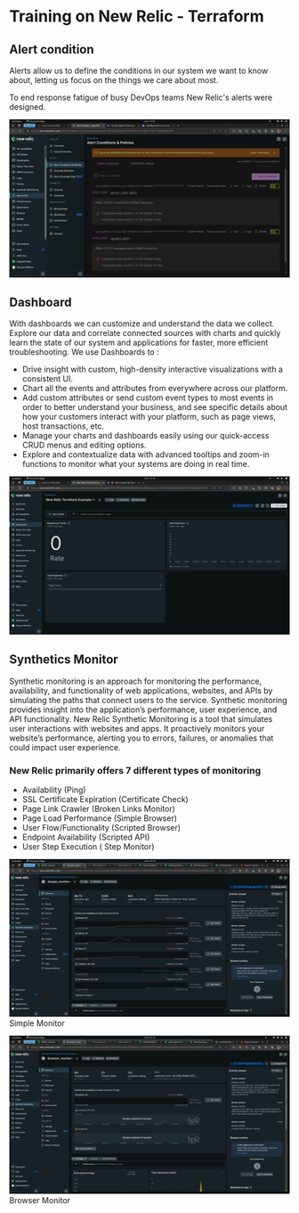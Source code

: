 # Training on New Relic - Terraform

## Alert condition

Alerts allow us to define the conditions in our system we want to know about, letting us focus on the things we care about most.

To end response fatigue of busy DevOps teams New Relic's alerts were designed.

![NewRelic Alert created](./screenshots/alerts%20conditions.png)

## Dashboard

With dashboards we can customize and understand the data we collect. Explore our data and correlate connected sources with charts and quickly learn the state of our system and applications for faster, more efficient troubleshooting.
We use Dashboards to :

* Drive insight with custom, high-density interactive visualizations with a consistent UI.
* Chart all the events and attributes from everywhere across our platform.
* Add custom attributes or send custom event types to most events in order to better understand your business, and see specific details about how your customers interact with your platform, such as page views, host transactions, etc.
* Manage your charts and dashboards easily using our quick-access CRUD menus and editing options.
* Explore and contextualize data with advanced tooltips and zoom-in functions to monitor what your systems are doing in real time.

![NewRelic Alert created](./screenshots/dashboard.png)

## Synthetics Monitor

Synthetic monitoring is an approach for monitoring the performance, availability, and functionality of web applications, websites, and APIs by simulating the paths that connect users to the service. Synthetic monitoring provides insight into the application’s performance, user experience, and API functionality.
New Relic Synthetic Monitoring is a tool that simulates user interactions with websites and apps. It proactively monitors your website’s performance, alerting you to errors, failures, or anomalies that could impact user experience.

### New Relic primarily offers 7 different types of monitoring

* Availability (Ping)
* SSL Certificate Expiration (Certificate Check)
* Page Link Crawler (Broken Links Monitor)
* Page Load Performance (Simple Browser)
* User Flow/Functionality (Scripted Browser)
* Endpoint Availability (Scripted API)
* User Step Execution ( Step Monitor)

![NewRelic Alert created](./screenshots/Simple_monitor.png)
Simple Monitor

![NewRelic Alert created](./screenshots/browser_monitor.png)
Browser Monitor
